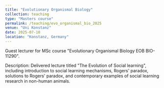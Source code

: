 ```yaml
---
title: "Evolutionary Organismal Biology"
collection: teaching
type: "Masters course"
permalink: /teaching/evo_organismal_bio_2025
venue: "Uni Konstanz"
date: 2025-07-10
location: "Konstanz, Germany"
---
```


Guest lecturer for MSc course "Evolutionary Organismal Biology EOB BIO-11290".

Description:
Delivered lecture titled "The Evolution of Social learning", including introduction to social learning mechanisms, Rogers' paradox, solutions to Rogers' paradox, and contemporary examples of social learning research in non-human animals.

